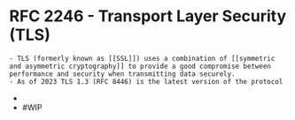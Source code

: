 # RFC 2246 - Transport Layer Security (TLS)
	- TLS (formerly known as [[SSL]]) uses a combination of [[symmetric and asymmetric cryptography]] to provide a good compromise between performance and security when transmitting data securely.
	- As of 2023 TLS 1.3 (RFC 8446) is the latest version of the protocol
-
- #WIP
